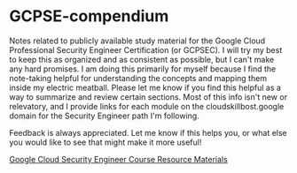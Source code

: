 # GCPSE-compendium
Notes related to publicly available study material for the Google Cloud Professional Security Engineer Certification (or GCPSEC). I will try my best to keep this as organized and as consistent as possible, but I can't make any hard promises. I am doing this primarily for myself because I find the note-taking helpful for understanding the concepts and mapping them inside my electric meatball. Please let me know if you find this helpful as a way to summarize and review certain sections. Most of this info isn't new or relevatory, and I provide links for each module on the cloudskillbost.google domain for the Security Engineer path I'm following. 

Feedback is always appreciated. Let me know if this helps you, or what else you would like to see that might make it more useful!

[Google Cloud Security Engineer Course Resource Materials](https://www.cloudskillsboost.google/paths/15/course_templates/397/documents/455189)
 
